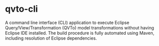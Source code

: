 # qvto-cli
A command line interface (CLI) application to execute Eclipse Query/View/Transformation (QVTo) model transformations without having Eclipse IDE installed. The build procedure is fully automated using Maven, including resolution of Eclipse dependencies.
